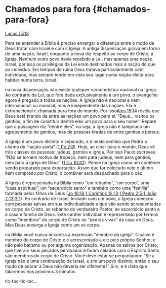 # **Chamados para fora** {#chamados-para-fora}

[Lucas 15:13](http://bibliaonline.com.br/acf/lc/15/13)

Para se entender a Bíblia é preciso enxergar a diferença entre o modo de Deus tratar com Israel e com a Igreja. A antiga dispensação girava em torno de uma nação, Israel, enquanto a nova diz respeito ao corpo de Cristo, a Igreja. Nenhum outro povo havia recebido a Lei, mas apenas uma nação, Israel, por isso os privilégios da Lei eram destinados mais à nação do que ao indivíduo. Em tempos de ruína Deus tratava particularmente com indivíduos, mas sempre tendo em vista seu lugar numa nação eleita para habitar numa terra, Israel.

na nova dispensação não existe qualquer característica nacional na Igreja. Ao contrário da Lei, que fora dada exclusivamente a um povo, o evangelho agora é pregado a todas as nações. A Igreja não é nacional e nem internacional ou mundial, mas é independente das nações. Ela é extranacional e chamada para fora do mundo. Por isso[Atos 15:14](http://bibliaonline.com.br/acf/atos/15/14) revela que Deus está tirando de entre as nações um povo para si: &quot;Deus... visitou os gentios, a fim de constituir dentre eles um povo para o seu nome&quot;. Repare que a passagem diz “dentre eles”, ou seja, a Igreja não é tampouco um agrupamento de gentios, mas de pessoas tiradas de entre gentios e judeus.

A igreja é um povo distinto e separado, e é neste sentido que Pedro a chama de “nação santa” ([1 Pe 2:9](http://bibliaonline.com.br/acf/1pe/2/9)). Hoje, ao olhar para o mundo, Deus vê três classes de pessoas: judeus, gentios e igreja. Por isso Paulo escreveu: “Não se tornem motivo de tropeço, nem para judeus, nem para gentios, nem para a igreja de Deus” ([1 Co 10:32](http://bibliaonline.com.br/acf/1co/10/32)). Pense na Igreja como um contêiner sendo preparado para exportação. Assim que for colocado nele o último item comprado por Cristo, o contêiner será despachado para o céu.

A Igreja é representada na Bíblia como “um rebanho”, “um corpo”, uma “casa espiritual”, um “sacerdócio santo” e também como uma “família” formada pelos filhos de Deus ([Jo 10:16](http://bibliaonline.com.br/acf/jo/10/16);[1 Coríntios 12:13](http://bibliaonline.com.br/acf/1co/12/13);[1 Pedro 2:5](http://bibliaonline.com.br/acf/1pe/2/5);[1 João 2:13](http://bibliaonline.com.br/acf/1jo/2/13);[3:1](http://bibliaonline.com.br/acf/1jo/3/1)). Ao contrário de Israel, iniciado com um povo, a Igreja começou com pessoas salvas em sua individualidade e que vão sendo acrescentadas ao corpo de Cristo, ao rebanho do verdadeiro Pastor, ao sacerdócio santo e à casa e família de Deus. Este caráter individual é representado por termos como “membros” do corpo de Cristo ou “pedras vivas” da casa de Deus. Mas Deus enxerga a Igreja como um só corpo.

na Bíblia você nunca encontra a expressão “membro da igreja”. O salvo é membro do corpo de Cristo e é acrescentado a ele pelo próprio Senhor, e não pelo batismo ou por alguma organização. Apenas os salvos por Cristo, que tiveram seus pecados perdoados e foram selados com o Espírito Santo, são membros do corpo de Cristo. Você deve estar se perguntando: “Se a Igreja não é uma continuação de Israel, e sim um povo distinto, então o seu modo de adorar a Deus não deveria ser diferente?” Sim, e é disto que falaremos nos próximos 3 minutos.

tic-tac-tic-tac...